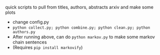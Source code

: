 quick scripts to pull from titles, authors, abstracts arxiv and make some plots
- change config.py
- `python collect.py; python combine.py; python clean.py; python authors.py`
- After running above, can do `python markov.py` to make some markov chain sentences
- (Requires `pip install markovify`)
